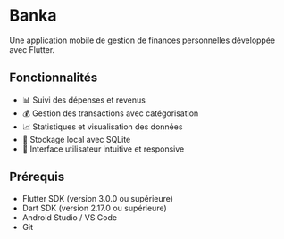 # Banka

Une application mobile de gestion de finances personnelles développée avec Flutter.

## Fonctionnalités

- 📊 Suivi des dépenses et revenus
- 💰 Gestion des transactions avec catégorisation
- 📈 Statistiques et visualisation des données
- 💾 Stockage local avec SQLite
- 📱 Interface utilisateur intuitive et responsive

## Prérequis

- Flutter SDK (version 3.0.0 ou supérieure)
- Dart SDK (version 2.17.0 ou supérieure)
- Android Studio / VS Code
- Git
